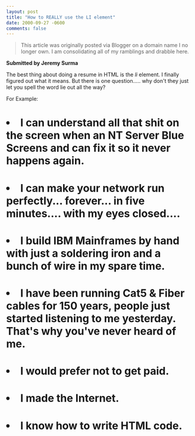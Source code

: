 ```yaml
---
layout: post
title: "How to REALLY use the LI element"
date: 2000-09-27 -0600
comments: false
---
```


> This article was originally posted via Blogger on a domain name I no longer own.  I am consolidating all of my ramblings and drabble here.

**Submitted by Jeremy Surma**

The best thing about doing a resume in HTML is the _li_ element. I finally figured out what it means. But there is one question..... why don't they just let you spell the word lie out all the way?

For Example: 
# <ul>
# <li>I can understand all that shit on the screen when an NT Server Blue Screens and can fix it so it never happens again.</li>
# <li>I can make your network run perfectly... forever... in five minutes.... with my eyes closed....</li>
# <li>I build IBM Mainframes by hand with just a soldering iron and a bunch of wire in my spare time.</li>
# <li/>I have been running Cat5 & Fiber cables for 150 years, people just started listening to me yesterday. That's why you've never heard of me.</li>
# <li>I would prefer not to get paid.</li>
# <li>I made the Internet.</li>
# <li>I know how to write HTML code.</li>
# </ul>